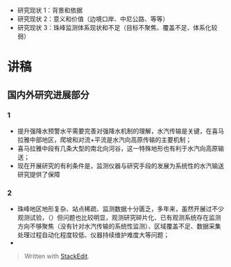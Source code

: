 
- 研究现状 1：背景和依据
- 研究现状 2：意义和价值（边境口岸、中尼公路、等等）
- 研究现状 3：珠峰监测体系现状和不足（目标不聚焦、覆盖不足、体系化较弱）


# 讲稿
## 国内外研究进展部分
### 1
- 提升强降水预警水平需要完善对强降水机制的理解，水汽传输是关键，在喜马拉雅中部地区，爬坡和对流+平流是水汽向高原传输的主要机制；
- 喜马拉雅中段有几条大型的南北向河谷，这一特殊地形也有利于水汽向高原输送；
- 现在开展研究的有利条件是，监测仪器与研究手段的发展为系统性的水汽输送研究提供了保障
### 2
- 珠峰地区地形复杂、站点稀疏、监测数据十分匮乏，多年来，虽然开展过不少观测试验，（）但问题也比较明显，观测研究碎片化、已有观测系统存在监测方向不够聚焦（没有针对水汽传输的系统性监测）、区域覆盖不足、数据采集处理过程自动化程度较低、仪器持续维护难度大等问题；
- 

> Written with [StackEdit](https://stackedit.io/).
<!--stackedit_data:
eyJoaXN0b3J5IjpbLTE4MTQ0Njg4ODEsMTIwNDk3Mzg1Nyw5Nj
AzNzA2MDgsLTE0Mzg0Mjg3MTAsMTM4NTE5MTA2NV19
-->